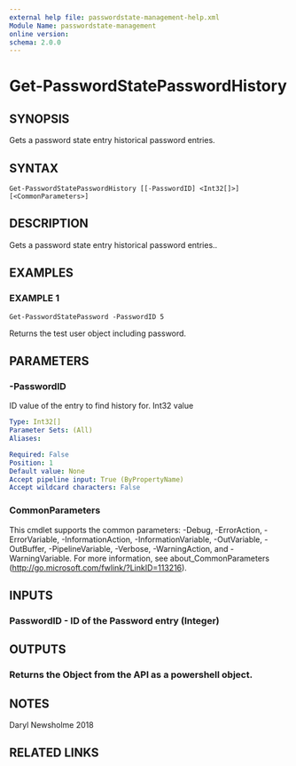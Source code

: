 ```yaml
---
external help file: passwordstate-management-help.xml
Module Name: passwordstate-management
online version:
schema: 2.0.0
---
```


# Get-PasswordStatePasswordHistory

## SYNOPSIS
Gets a password state entry historical password entries.

## SYNTAX

```
Get-PasswordStatePasswordHistory [[-PasswordID] <Int32[]>] [<CommonParameters>]
```

## DESCRIPTION
Gets a password state entry historical password entries..

## EXAMPLES

### EXAMPLE 1
```
Get-PasswordStatePassword -PasswordID 5
```

Returns the test user object including password.

## PARAMETERS

### -PasswordID
ID value of the entry to find history for.
Int32 value

```yaml
Type: Int32[]
Parameter Sets: (All)
Aliases:

Required: False
Position: 1
Default value: None
Accept pipeline input: True (ByPropertyName)
Accept wildcard characters: False
```

### CommonParameters
This cmdlet supports the common parameters: -Debug, -ErrorAction, -ErrorVariable, -InformationAction, -InformationVariable, -OutVariable, -OutBuffer, -PipelineVariable, -Verbose, -WarningAction, and -WarningVariable. For more information, see about_CommonParameters (http://go.microsoft.com/fwlink/?LinkID=113216).

## INPUTS

### PasswordID - ID of the Password entry (Integer)

## OUTPUTS

### Returns the Object from the API as a powershell object.

## NOTES
Daryl Newsholme 2018

## RELATED LINKS
